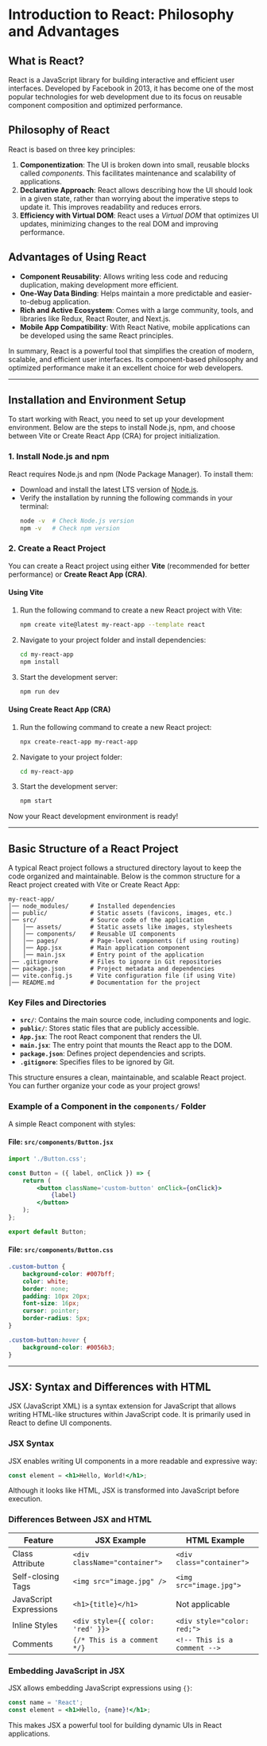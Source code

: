 # Introduction to React: Philosophy and Advantages

## What is React?

React is a JavaScript library for building interactive and efficient user interfaces. Developed by Facebook in 2013, it has become one of the most popular technologies for web development due to its focus on reusable component composition and optimized performance.

## Philosophy of React

React is based on three key principles:

1. **Componentization**: The UI is broken down into small, reusable blocks called _components_. This facilitates maintenance and scalability of applications.
2. **Declarative Approach**: React allows describing how the UI should look in a given state, rather than worrying about the imperative steps to update it. This improves readability and reduces errors.
3. **Efficiency with Virtual DOM**: React uses a _Virtual DOM_ that optimizes UI updates, minimizing changes to the real DOM and improving performance.

## Advantages of Using React

- **Component Reusability**: Allows writing less code and reducing duplication, making development more efficient.
- **One-Way Data Binding**: Helps maintain a more predictable and easier-to-debug application.
- **Rich and Active Ecosystem**: Comes with a large community, tools, and libraries like Redux, React Router, and Next.js.
- **Mobile App Compatibility**: With React Native, mobile applications can be developed using the same React principles.

In summary, React is a powerful tool that simplifies the creation of modern, scalable, and efficient user interfaces. Its component-based philosophy and optimized performance make it an excellent choice for web developers.

---

## Installation and Environment Setup

To start working with React, you need to set up your development environment. Below are the steps to install Node.js, npm, and choose between Vite or Create React App (CRA) for project initialization.

### 1. Install Node.js and npm

React requires Node.js and npm (Node Package Manager). To install them:

- Download and install the latest LTS version of [Node.js](https://nodejs.org/).
- Verify the installation by running the following commands in your terminal:
  ```sh
  node -v  # Check Node.js version
  npm -v   # Check npm version
  ```

### 2. Create a React Project

You can create a React project using either **Vite** (recommended for better performance) or **Create React App (CRA)**.

#### Using Vite

1. Run the following command to create a new React project with Vite:
   ```sh
   npm create vite@latest my-react-app --template react
   ```
2. Navigate to your project folder and install dependencies:
   ```sh
   cd my-react-app
   npm install
   ```
3. Start the development server:
   ```sh
   npm run dev
   ```

#### Using Create React App (CRA)

1. Run the following command to create a new React project:
   ```sh
   npx create-react-app my-react-app
   ```
2. Navigate to your project folder:
   ```sh
   cd my-react-app
   ```
3. Start the development server:
   ```sh
   npm start
   ```

Now your React development environment is ready!

---

## Basic Structure of a React Project

A typical React project follows a structured directory layout to keep the code organized and maintainable. Below is the common structure for a React project created with Vite or Create React App:

```
my-react-app/
│── node_modules/      # Installed dependencies
│── public/            # Static assets (favicons, images, etc.)
│── src/               # Source code of the application
│   │── assets/        # Static assets like images, stylesheets
│   │── components/    # Reusable UI components
│   │── pages/         # Page-level components (if using routing)
│   │── App.jsx        # Main application component
│   │── main.jsx       # Entry point of the application
│── .gitignore         # Files to ignore in Git repositories
│── package.json       # Project metadata and dependencies
│── vite.config.js     # Vite configuration file (if using Vite)
│── README.md          # Documentation for the project
```

### Key Files and Directories

- **`src/`**: Contains the main source code, including components and logic.
- **`public/`**: Stores static files that are publicly accessible.
- **`App.jsx`**: The root React component that renders the UI.
- **`main.jsx`**: The entry point that mounts the React app to the DOM.
- **`package.json`**: Defines project dependencies and scripts.
- **`.gitignore`**: Specifies files to be ignored by Git.

This structure ensures a clean, maintainable, and scalable React project. You can further organize your code as your project grows!

### Example of a Component in the `components/` Folder

A simple React component with styles:

#### File: `src/components/Button.jsx`

```jsx
import './Button.css';

const Button = ({ label, onClick }) => {
	return (
		<button className='custom-button' onClick={onClick}>
			{label}
		</button>
	);
};

export default Button;
```

#### File: `src/components/Button.css`

```css
.custom-button {
	background-color: #007bff;
	color: white;
	border: none;
	padding: 10px 20px;
	font-size: 16px;
	cursor: pointer;
	border-radius: 5px;
}

.custom-button:hover {
	background-color: #0056b3;
}
```

---

## JSX: Syntax and Differences with HTML

JSX (JavaScript XML) is a syntax extension for JavaScript that allows writing HTML-like structures within JavaScript code. It is primarily used in React to define UI components.

### JSX Syntax

JSX enables writing UI components in a more readable and expressive way:

```jsx
const element = <h1>Hello, World!</h1>;
```

Although it looks like HTML, JSX is transformed into JavaScript before execution.

### Differences Between JSX and HTML

| Feature                | JSX Example                      | HTML Example                 |
| ---------------------- | -------------------------------- | ---------------------------- |
| Class Attribute        | `<div className="container">`    | `<div class="container">`    |
| Self-closing Tags      | `<img src="image.jpg" />`        | `<img src="image.jpg">`      |
| JavaScript Expressions | `<h1>{title}</h1>`               | Not applicable               |
| Inline Styles          | `<div style={{ color: 'red' }}>` | `<div style="color: red;">`  |
| Comments               | `{/* This is a comment */}`      | `<!-- This is a comment -->` |

### Embedding JavaScript in JSX

JSX allows embedding JavaScript expressions using `{}`:

```jsx
const name = 'React';
const element = <h1>Hello, {name}!</h1>;
```

This makes JSX a powerful tool for building dynamic UIs in React applications.
